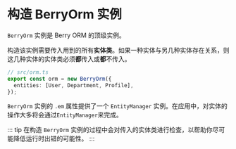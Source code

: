 # 构造 BerryOrm 实例

`BerryOrm` 实例是 Berry ORM 的顶级实例。

构造该实例需要传入用到的所有**实体类**。如果一种实体与另几种实体存在关系，则这几种实体的实体类必须**都**传入或**都**不传入。

```ts
// src/orm.ts
export const orm = new BerryOrm({
  entities: [User, Department, Profile],
});
```

`BerryOrm` 实例的 `.em` 属性提供了一个 `EntityManager` 实例。在应用中，对实体的操作大多将会通过`EntityManager`来完成。

::: tip
在构造 `BerryOrm` 实例的过程中会对传入的实体类进行检查，以帮助你尽可能降低运行时出错的可能性。
:::
